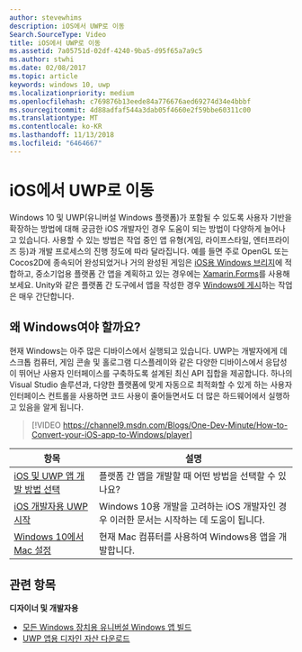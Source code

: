 ```yaml
---
author: stevewhims
description: iOS에서 UWP로 이동
Search.SourceType: Video
title: iOS에서 UWP로 이동
ms.assetid: 7a05751d-02df-4240-9ba5-d95f65a7a9c5
ms.author: stwhi
ms.date: 02/08/2017
ms.topic: article
keywords: windows 10, uwp
ms.localizationpriority: medium
ms.openlocfilehash: c769876b13eede84a776676aed69274d34e4bbbf
ms.sourcegitcommit: 4d88adfaf544a3dab05f4660e2f59bbe60311c00
ms.translationtype: MT
ms.contentlocale: ko-KR
ms.lasthandoff: 11/13/2018
ms.locfileid: "6464667"
---
```

# <a name="move-from-ios-to-uwp"></a>iOS에서 UWP로 이동

Windows 10 및 UWP(유니버설 Windows 플랫폼)가 포함될 수 있도록 사용자 기반을 확장하는 방법에 대해 궁금한 iOS 개발자인 경우 도움이 되는 방법이 다양하게 늘어나고 있습니다. 사용할 수 있는 방법은 작업 중인 앱 유형(게임, 라이프스타일, 엔터프라이즈 등)과 개발 프로세스의 진행 정도에 따라 달라집니다. 예를 들면 주로 OpenGL 또는 Cocos2D에 종속되어 완성되었거나 거의 완성된 게임은 [iOS용 Windows 브리지](https://dev.windows.com/bridges/ios)에 적합하고, 중소기업용 플랫폼 간 앱을 계획하고 있는 경우에는 [Xamarin.Forms](https://www.xamarin.com/forms)를 사용해 보세요. Unity와 같은 플랫폼 간 도구에서 앱을 작성한 경우 [Windows에 게시](http://blogs.unity3d.com/2015/09/09/windows-10-universal-apps-in-unity-5-2/)하는 작업은 매우 간단합니다.

## <a name="why-windows"></a>왜 Windows여야 할까요?

현재 Windows는 아주 많은 디바이스에서 실행되고 있습니다. UWP는 개발자에게 데스크톱 컴퓨터, 게임 콘솔 및 홀로그램 디스플레이와 같은 다양한 디바이스에서 응답성이 뛰어난 사용자 인터페이스를 구축하도록 설계된 최신 API 집합을 제공합니다. 하나의 Visual Studio 솔루션과, 다양한 플랫폼에 맞게 자동으로 최적화할 수 있게 하는 사용자 인터페이스 컨트롤을 사용하면 코드 사용이 줄어들면서도 더 많은 하드웨어에서 실행하고 있음을 알게 됩니다.

> [!VIDEO https://channel9.msdn.com/Blogs/One-Dev-Minute/How-to-Convert-your-iOS-app-to-Windows/player]

| 항목 | 설명 |
|-------|-------------|
| [iOS 및 UWP 앱 개발 방법 선택](selecting-an-approach-to-ios-and-uwp-app-development.md) | 플랫폼 간 앱을 개발할 때 어떤 방법을 선택할 수 있나요? |
| [iOS 개발자용 UWP 시작](getting-started-with-uwp-for-ios-developers.md) | Windows 10용 개발을 고려하는 iOS 개발자인 경우 이러한 문서는 시작하는 데 도움이 됩니다. |
| [Windows 10에서 Mac 설정](setting-up-your-mac-with-windows-10.md) | 현재 Mac 컴퓨터를 사용하여 Windows용 앱을 개발합니다. |

## <a name="related-topics"></a>관련 항목

**디자이너 및 개발자용**
* [모든 Windows 장치용 유니버설 Windows 앱 빌드](http://go.microsoft.com/fwlink/p/?LinkID=397871)
* [UWP 앱용 디자인 자산 다운로드](https://msdn.microsoft.com/library/windows/apps/xaml/bg125377.aspx)
